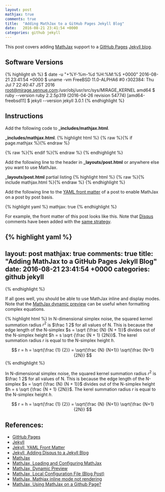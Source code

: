 ```yaml
---
layout: post
mathjax: true
comments: true
title:  "Adding MathJax to a GitHub Pages Jekyll Blog"
date:   2016-08-21 23:41:54 +0000
categories: github jekyll
---
```

This post covers adding [MathJax][mathjax] support to a [GitHub Pages][github_pages] [Jekyll blog][jekyll].

## Software Versions

{% highlight sh %}
$ date -u "+%Y-%m-%d %H:%M:%S +0000"
2016-08-21 23:41:54 +0000
$ uname -vm
FreeBSD 11.0-ALPHA6 #0 r302384: Thu Jul  7 22:40:47 JST 2016     root@mirage.sennue.com:/usr/obj/usr/src/sys/MIRAGE_KERNEL  amd64
$ ruby --version
ruby 2.2.5p319 (2016-04-26 revision 54774) [amd64-freebsd11]
$ jekyll --version
jekyll 3.0.1
{% endhighlight %}

## Instructions

Add the following code to **_includes/mathjax.html**.

**_includes/mathjax.html**.
{% highlight html %}
{% raw %}{% if page.mathjax %}{% endraw %}
<script type="text/x-mathjax-config">
  MathJax.Hub.Config({
    tex2jax: {
      inlineMath: [ ['$','$'], ["\\(","\\)"] ],
      processEscapes: true
    }
  });
</script>
<script
  type="text/javascript"
  charset="utf-8"
  src="https://cdn.mathjax.org/mathjax/latest/MathJax.js?config=TeX-AMS-MML_HTMLorMML"
>
</script>
<script
  type="text/javascript"
  charset="utf-8"
  src="https://vincenttam.github.io/javascripts/MathJaxLocal.js"
>
</script>
{% raw %}{% endif %}{% endraw %}
{% endhighlight %}

Add the following line to the header in **_layouts/post.html** or anywhere else you want to use MathJax.

**_layouts/post.html** partial listing
{% highlight html %}
{% raw %}{% include mathjax.html %}{% endraw %}
{% endhighlight %}

Add the following line to the [YAML front matter][jekyll-frontmatter] of a post to enable MathJax on a post by post basis.

{% highlight yaml %}
mathjax: true
{% endhighlight %}

For example, the front matter of this post looks like this.
Note that [Disqus][disqus] comments have been added with the [same strategy][jekyll_disqus].

{% highlight yaml %}
---
layout: post
mathjax: true
comments: true
title:  "Adding MathJax to a GitHub Pages Jekyll Blog"
date:   2016-08-21 23:41:54 +0000
categories: github jekyll
---
{% endhighlight %}

If all goes well, you should be able to use MathJax inline and display modes.
Note that the [MathJax dynamic preview][mathjax_preview] can be useful when formatting complex equations.

{% highlight html %}
In N-dimensional simplex noise, the squared kernel summation radius $r^2$ is $\frac 1 2$
for all values of N. This is because the edge length of the N-simplex $s = \sqrt {\frac {N} {N + 1}}$
divides out of the N-simplex height $h = s \sqrt {\frac {N + 1} {2N}}$.
The kerel summation radius $r$ is equal to the N-simplex height $h$.

$$ r = h = \sqrt{\frac {1} {2}} = \sqrt{\frac {N} {N+1}} \sqrt{\frac {N+1} {2N}} $$
{% endhighlight %}

In N-dimensional simplex noise, the squared kernel summation radius $r^2$ is $\frac 1 2$
for all values of N. This is because the edge length of the N-simplex $s = \sqrt {\frac {N} {N + 1}}$
divides out of the N-simplex height $h = s \sqrt {\frac {N + 1} {2N}}$.
The kerel summation radius $r$ is equal to the N-simplex height $h$.

$$ r = h = \sqrt{\frac {1} {2}} = \sqrt{\frac {N} {N+1}} \sqrt{\frac {N+1} {2N}} $$

## References:

- [GitHub Pages][github_pages]
- [Jekyll][jekyll]
- [Jekyll, YAML Front Matter][jekyll-frontmatter]
- [Jekyll, Adding Disqus to a Jekyll Blog][jekyll_disqus]
- [MathJax][mathjax]
- [MathJax, Loading and Configuring MathJax][mathjax_config]
- [MathJax, Dynamic Preview][mathjax_preview]
- [MathJax, Local Configuration File (Blog Post)][mathjax_config_blog]
- [MathJax, Mathjax inline mode not rendering][mathjax_no_inline]
- [MathJax, Using MathJax on a Github Page?][mathjax_github]

[github_pages]: https://pages.github.com
[jekyll]: https://jekyllrb.com
[jekyll-frontmatter]: http://jekyllrb.com/docs/frontmatter/
[jekyll_disqus]: https://sgeos.github.io/jekyll/disqus/2016/02/14/adding-disqus-to-a-jekyll-blog.html
[mathjax]: https://www.mathjax.org
[mathjax_config]: http://docs.mathjax.org/en/latest/configuration.html
[mathjax_config_blog]: https://vincenttam.github.io/blog/2014/11/09/mathjax-local-configuration-file/
[mathjax_no_inline]: http://tex.stackexchange.com/questions/27633/mathjax-inline-mode-not-rendering
[mathjax_github]: http://stackoverflow.com/questions/34347818/using-mathjax-on-a-github-page
[mathjax_preview]: https://cdn.mathjax.org/mathjax/latest/test/sample-dynamic-2.html
[disqus]: https://disqus.com
